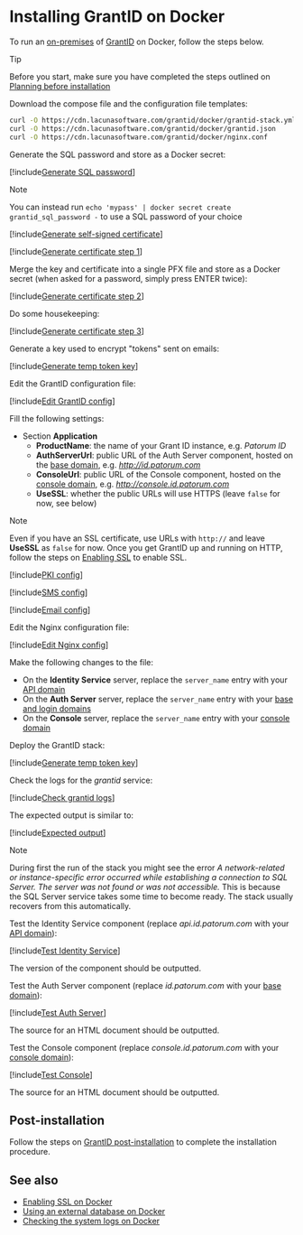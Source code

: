﻿# Installing GrantID on Docker

To run an [on-premises](../index.md) of [GrantID](../../index.md) on Docker, follow the steps below.

> [!TIP]
> Before you start, make sure you have completed the steps outlined on [Planning before installation](../index.md#planning)

Download the compose file and the configuration file templates:

```sh
curl -O https://cdn.lacunasoftware.com/grantid/docker/grantid-stack.yml
curl -O https://cdn.lacunasoftware.com/grantid/docker/grantid.json
curl -O https://cdn.lacunasoftware.com/grantid/docker/nginx.conf
```

Generate the SQL password and store as a Docker secret:

[!include[Generate SQL password](../../../../../includes/grant-id/docker/gen-sql-password.md)]

> [!NOTE]
> You can instead run `echo 'mypass' | docker secret create grantid_sql_password -` to use a SQL password of your choice

[!include[Generate self-signed certificate](../includes/gen-cert.md)]

[!include[Generate certificate step 1](../../../../../includes/grant-id/linux/gen-cert-step1.md)]

Merge the key and certificate into a single PFX file and store as a Docker secret (when asked for a password, simply press ENTER twice):

[!include[Generate certificate step 2](../../../../../includes/grant-id/docker/gen-cert-step2.md)]

Do some housekeeping:

[!include[Generate certificate step 3](../../../../../includes/grant-id/docker/gen-cert-step3.md)]

Generate a key used to encrypt "tokens" sent on emails:

[!include[Generate temp token key](../../../../../includes/grant-id/docker/gen-temp-token-key.md)]

Edit the GrantID configuration file:

[!include[Edit GrantID config](../../../../../includes/grant-id/docker/edit-grantid-config.md)]

Fill the following settings:

* Section **Application**
  * **ProductName**: the name of your Grant ID instance, e.g. *Patorum ID*
  * **AuthServerUrl**: public URL of the Auth Server component, hosted on the [base domain](../index.md#planning), e.g. *http://id.patorum.com*
  * **ConsoleUrl**: public URL of the Console component, hosted on the [console domain](../index.md#planning), e.g. *http://console.id.patorum.com*
  * **UseSSL**: whether the public URLs will use HTTPS (leave `false` for now, see below)

> [!NOTE]
> Even if you have an SSL certificate, use URLs with `http://` and leave **UseSSL** as `false` for now. Once you get GrantID
> up and running on HTTP, follow the steps on [Enabling SSL](enable-ssl.md) to enable SSL.

[!include[PKI config](../includes/pki-config.md)]

[!include[SMS config](../includes/sms-config.md)]

[!include[Email config](../includes/email-config.md)]

Edit the Nginx configuration file:

[!include[Edit Nginx config](../../../../../includes/grant-id/docker/edit-nginx-config.md)]

Make the following changes to the file:

* On the **Identity Service** server, replace the `server_name` entry with your [API domain](../index.md#planning)
* On the **Auth Server** server, replace the `server_name` entry with your [base and login domains](../index.md#planning)
* On the **Console** server, replace the `server_name` entry with your [console domain](../index.md#planning)

Deploy the GrantID stack:

[!include[Generate temp token key](../../../../../includes/grant-id/docker/deploy.md)]

Check the logs for the *grantid* service:

[!include[Check grantid logs](../../../../../includes/grant-id/docker/check-logs-grantid.md)]

The expected output is similar to:

[!include[Expected output](../../../../../includes/grant-id/docker/check-logs-grantid-output.md)]

> [!NOTE]
> During first the run of the stack you might see the error *A network-related or instance-specific error occurred while establishing a connection to SQL Server. The server was not found or was not accessible.*
> This is because the SQL Server service takes some time to become ready. The stack usually recovers from this automatically.

Test the Identity Service component (replace *api.id.patorum.com* with your [API domain](../index.md#planning)):

[!include[Test Identity Service](../../../../../includes/grant-id/docker/test-identity-service.md)]

The version of the component should be outputted.

Test the Auth Server component (replace *id.patorum.com* with your [base domain](../index.md#planning)):

[!include[Test Auth Server](../../../../../includes/grant-id/docker/test-auth-server.md)]

The source for an HTML document should be outputted.

Test the Console component (replace *console.id.patorum.com* with your [console domain](../index.md#planning)):

[!include[Test Console](../../../../../includes/grant-id/docker/test-console.md)]

The source for an HTML document should be outputted.

## Post-installation

Follow the steps on [GrantID post-installation](../post-install.md) to complete the installation procedure.

## See also

* [Enabling SSL on Docker](enable-ssl.md)
* [Using an external database on Docker](external-db.md)
* [Checking the system logs on Docker](check-logs.md)
